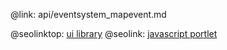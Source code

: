 @link: api/eventsystem_mapevent.md

@seolinktop: [ui library](https://webix.com)
@seolink: [javascript portlet](https://webix.com/widget/portlet/)